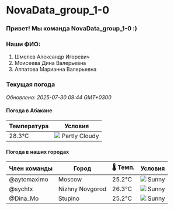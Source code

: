 # NovaData_group_1-0
### Привет! Мы команда NovaData_group_1-0 :)

### Наши ФИО:
1. Шмелев Александр Игоревич
2. Моисеева Дина Валерьевна
3. Алпатова Марианна Валерьевна

### Текущая погода
<!-- WEATHER:START -->
_Обновлено: 2025-07-30 09:44 GMT+0300_

#### Погода в Абакане

| Температура | Условия |
|-------------|----------|
| 28.3°C     | ![](https://cdn.weatherapi.com/weather/64x64/day/116.png) Partly Cloudy |

#### Погода в наших городах

| Член команды  | Город               | 🌡️ Темп.  | Условия          |
|---------------|---------------------|-----------|--------------------|
| @aytomaximo    | Moscow              |   25.2°C | ![](https://cdn.weatherapi.com/weather/64x64/day/113.png) Sunny        |
| @sychtx        | Nizhny Novgorod     |   26.3°C | ![](https://cdn.weatherapi.com/weather/64x64/day/113.png) Sunny        |
| @Dina_Mo       | Stupino             |   25.2°C | ![](https://cdn.weatherapi.com/weather/64x64/day/113.png) Sunny        |

<!-- WEATHER:END -->
